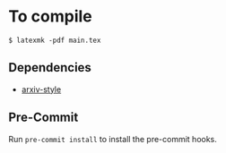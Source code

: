 # To compile

```
$ latexmk -pdf main.tex
```

## Dependencies

- [arxiv-style](https://github.com/kourgeorge/arxiv-style/tree/282153fc15470f9192c6ea1b90e5f5f98912f527)

## Pre-Commit

Run `pre-commit install` to install the pre-commit hooks.
